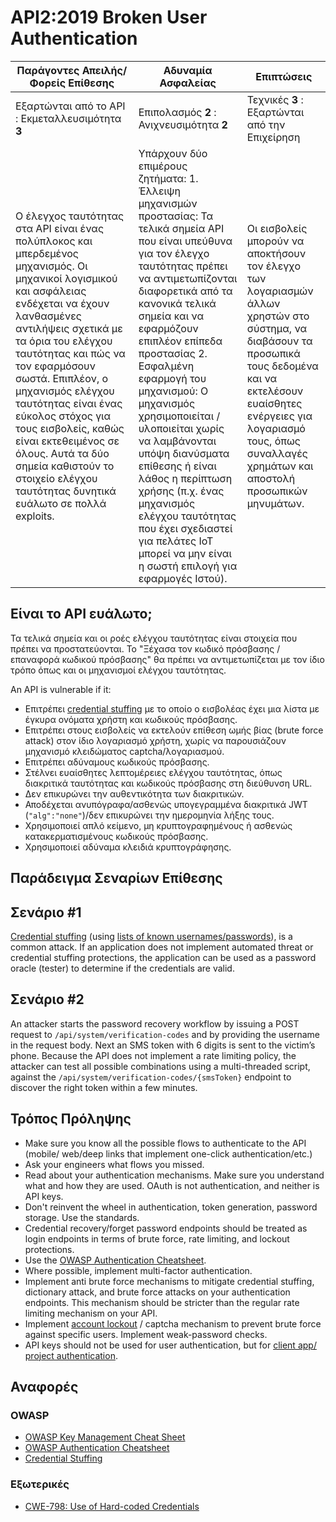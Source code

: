 API2:2019 Broken User Authentication
====================================

| Παράγοντες Απειλής/Φορείς Επίθεσης | Αδυναμία Ασφαλείας | Επιπτώσεις |
| - | - | - |
| Εξαρτώνται από το API : Εκμεταλλευσιμότητα **3** | Επιπολασμός **2** : Ανιχνευσιμότητα **2** | Τεχνικές **3** : Εξαρτώνται από την Επιχείρηση |
| Ο έλεγχος ταυτότητας στα API είναι ένας πολύπλοκος και μπερδεμένος μηχανισμός. Οι μηχανικοί λογισμικού και ασφάλειας ενδέχεται να έχουν λανθασμένες αντιλήψεις σχετικά με τα όρια του ελέγχου ταυτότητας και πώς να τον εφαρμόσουν σωστά. Επιπλέον, ο μηχανισμός ελέγχου ταυτότητας είναι ένας εύκολος στόχος για τους εισβολείς, καθώς είναι εκτεθειμένος σε όλους. Αυτά τα δύο σημεία καθιστούν το στοιχείο ελέγχου ταυτότητας δυνητικά ευάλωτο σε πολλά exploits. | Υπάρχουν δύο επιμέρους ζητήματα: 1. Έλλειψη μηχανισμών προστασίας: Τα τελικά σημεία API που είναι υπεύθυνα για τον έλεγχο ταυτότητας πρέπει να αντιμετωπίζονται διαφορετικά από τα κανονικά τελικά σημεία και να εφαρμόζουν επιπλέον επίπεδα προστασίας 2. Εσφαλμένη εφαρμογή του μηχανισμού: Ο μηχανισμός χρησιμοποιείται / υλοποιείται χωρίς να λαμβάνονται υπόψη  διανύσματα επίθεσης ή είναι λάθος η περίπτωση χρήσης (π.χ. ένας μηχανισμός ελέγχου ταυτότητας που έχει σχεδιαστεί για πελάτες IoT μπορεί να μην είναι η σωστή επιλογή για εφαρμογές Ιστού). | Οι εισβολείς μπορούν να αποκτήσουν τον έλεγχο των λογαριασμών άλλων χρηστών στο σύστημα, να διαβάσουν τα προσωπικά τους δεδομένα και να εκτελέσουν ευαίσθητες ενέργειες για λογαριασμό τους, όπως συναλλαγές χρημάτων και αποστολή προσωπικών μηνυμάτων. |

## Είναι το API ευάλωτο;

Τα τελικά σημεία και οι ροές ελέγχου ταυτότητας είναι στοιχεία που πρέπει να προστατεύονται. Το "Ξέχασα τον κωδικό πρόσβασης / επαναφορά κωδικού πρόσβασης" θα πρέπει να αντιμετωπίζεται με τον ίδιο τρόπο όπως και οι μηχανισμοί ελέγχου ταυτότητας.

An API is vulnerable if it:
* Επιτρέπει [credential stuffing][1] με το οποίο ο εισβολέας έχει μια λίστα με έγκυρα ονόματα χρήστη και κωδικούς πρόσβασης.
* Επιτρέπει στους εισβολείς να εκτελούν επίθεση ωμής βίας (brute force attack) στον ίδιο λογαριασμό χρήστη, χωρίς να παρουσιάζουν μηχανισμό κλειδώματος captcha/λογαριασμού.
* Επιτρέπει αδύναμους κωδικούς πρόσβασης.
* Στέλνει ευαίσθητες λεπτομέρειες ελέγχου ταυτότητας, όπως διακριτικά ταυτότητας και κωδικούς πρόσβασης στη διεύθυνση URL.
* Δεν επικυρώνει την αυθεντικότητα των διακριτικών.
* Αποδέχεται ανυπόγραφα/ασθενώς υπογεγραμμένα διακριτικά JWT (`"alg":"none"`)/δεν επικυρώνει την ημερομηνία λήξης τους.
* Χρησιμοποιεί απλό κείμενο, μη κρυπτογραφημένους ή ασθενώς κατακερματισμένους κωδικούς πρόσβασης.
* Χρησιμοποιεί αδύναμα κλειδιά κρυπτογράφησης.

## Παράδειγμα Σεναρίων Επίθεσης

## Σενάριο #1

[Credential stuffing][1] (using [lists of known usernames/passwords][2]), is a
common attack. If an application does not implement automated threat or
credential stuffing protections, the application can be used as a password
oracle (tester) to determine if the credentials are valid.

## Σενάριο #2

An attacker starts the password recovery workflow by issuing a POST request to
`/api/system/verification-codes` and by providing the username in the request
body. Next an SMS token with 6 digits is sent to the victim’s phone. Because the
API does not implement a rate limiting policy, the attacker can test all
possible combinations using a multi-threaded script, against the
`/api/system/verification-codes/{smsToken}` endpoint to discover the right token
within a few minutes.

## Τρόπος Πρόληψης

* Make sure you know all the possible flows to authenticate to the API (mobile/
  web/deep links that implement one-click authentication/etc.)
* Ask your engineers what flows you missed.
* Read about your authentication mechanisms. Make sure you understand what and
  how they are used. OAuth is not authentication, and neither is API keys.
* Don't reinvent the wheel in authentication, token generation, password
  storage. Use the standards.
* Credential recovery/forget password endpoints should be treated as login
  endpoints in terms of brute force, rate limiting, and lockout protections.
* Use the [OWASP Authentication Cheatsheet][3].
* Where possible, implement multi-factor authentication.
* Implement anti brute force mechanisms to mitigate credential stuffing,
  dictionary attack, and brute force attacks on your authentication endpoints.
  This mechanism should be stricter than the regular rate limiting mechanism on
  your API.
* Implement [account lockout][4] / captcha mechanism to prevent brute force
  against specific users. Implement weak-password checks.
* API keys should not be used for user authentication, but for [client app/
  project authentication][5].

## Αναφορές

### OWASP

* [OWASP Key Management Cheat Sheet][6]
* [OWASP Authentication Cheatsheet][3]
* [Credential Stuffing][1]

### Εξωτερικές

* [CWE-798: Use of Hard-coded Credentials][7]

[1]: https://www.owasp.org/index.php/Credential_stuffing
[2]: https://github.com/danielmiessler/SecLists
[3]: https://cheatsheetseries.owasp.org/cheatsheets/Authentication_Cheat_Sheet.html
[4]: https://www.owasp.org/index.php/Testing_for_Weak_lock_out_mechanism_(OTG-AUTHN-003)
[5]: https://cloud.google.com/endpoints/docs/openapi/when-why-api-key
[6]: https://www.owasp.org/index.php/Key_Management_Cheat_Sheet
[7]: https://cwe.mitre.org/data/definitions/798.html
